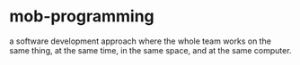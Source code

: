 # mob-programming
 a software development approach where the whole team works on the same thing, at the same time, in the same space, and at the same computer.
